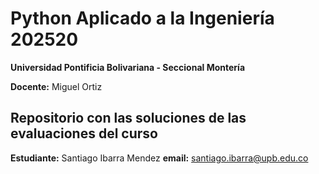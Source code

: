 # Python Aplicado a la Ingeniería 202520
**Universidad Pontificia Bolivariana - Seccional Montería**

**Docente:** Miguel Ortiz

## Repositorio con las soluciones de las evaluaciones del curso

**Estudiante:** Santiago Ibarra Mendez
**email:** santiago.ibarra@upb.edu.co
